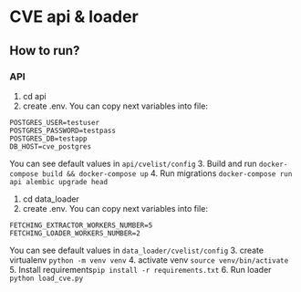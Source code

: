 # CVE api & loader

## How to run?

### API
1. cd api
2. create .env. You can copy next variables into file:
```
POSTGRES_USER=testuser
POSTGRES_PASSWORD=testpass
POSTGRES_DB=testapp
DB_HOST=cve_postgres
```
You can see default values in `api/cvelist/config`
3. Build and run `docker-compose build && docker-compose up`
4. Run migrations `docker-compose run api alembic upgrade head`


1. cd data_loader
2. create .env. You can copy next variables into file:
```
FETCHING_EXTRACTOR_WORKERS_NUMBER=5
FETCHING_LOADER_WORKERS_NUMBER=2
```
You can see default values in `data_loader/cvelist/config`
3. create virtualenv `python -m venv venv`
4. activate venv `source venv/bin/activate`
5. Install requirements`pip install -r requirements.txt`
6. Run loader `python load_cve.py`